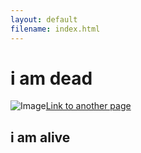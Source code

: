 ```yaml
---
layout: default
filename: index.html
---
```


# i am dead
![Image](https://images.unsplash.com/photo-1431411207774-da3c7311b5e8?ixlib=rb-0.3.5&q=99&fm=jpg&crop=entropy&cs=tinysrgb&w=2048&fit=max&s=41e14888667c8e1cb308f19201032c78)[Link to another page](./another_page.html)
## i am alive
